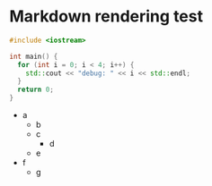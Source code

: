 # Markdown rendering test

```cpp
#include <iostream>

int main() {
  for (int i = 0; i < 4; i++) {
    std::cout << "debug: " << i << std::endl;
  }
  return 0;
}
```

* a
  * b
  * c
    * d
  * e
* f
  * g